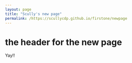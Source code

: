 ```yaml
---
layout: page
title: "Scully's new page"
permalink: /https://scullycdp.github.io/firstone/newpage
---
```

# the header for the new page

Yay!!
